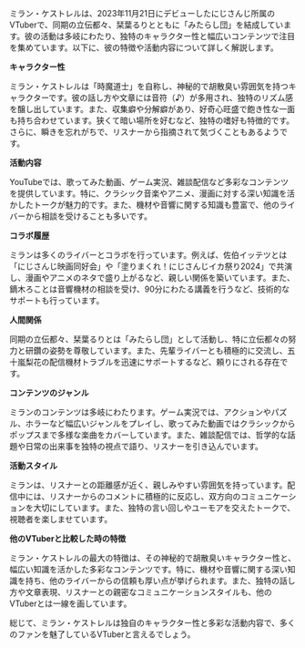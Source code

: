 ミラン・ケストレルは、2023年11月21日にデビューしたにじさんじ所属のVTuberで、同期の立伝都々、栞葉るりとともに「みたらし団」を結成しています。彼の活動は多岐にわたり、独特のキャラクター性と幅広いコンテンツで注目を集めています。以下に、彼の特徴や活動内容について詳しく解説します。

**キャラクター性**

ミラン・ケストレルは「時魔道士」を自称し、神秘的で胡散臭い雰囲気を持つキャラクターです。彼の話し方や文章には音符（♪）が多用され、独特のリズム感を醸し出しています。また、収集癖や分解癖があり、好奇心旺盛で飽き性な一面も持ち合わせています。狭くて暗い場所を好むなど、独特の嗜好も特徴的です。さらに、瞬きを忘れがちで、リスナーから指摘されて気づくこともあるようです。

**活動内容**

YouTubeでは、歌ってみた動画、ゲーム実況、雑談配信など多彩なコンテンツを提供しています。特に、クラシック音楽やアニメ、漫画に対する深い知識を活かしたトークが魅力的です。また、機材や音響に関する知識も豊富で、他のライバーから相談を受けることも多いです。

**コラボ履歴**

ミランは多くのライバーとコラボを行っています。例えば、佐伯イッテツとは「にじさんじ映画同好会」や「塗りまくれ！にじさんじイカ祭り2024」で共演し、漫画やアニメのネタで盛り上がるなど、親しい関係を築いています。また、鏑木ろことは音響機材の相談を受け、90分にわたる講義を行うなど、技術的なサポートも行っています。

**人間関係**

同期の立伝都々、栞葉るりとは「みたらし団」として活動し、特に立伝都々の努力と研鑽の姿勢を尊敬しています。また、先輩ライバーとも積極的に交流し、五十嵐梨花の配信機材トラブルを迅速にサポートするなど、頼りにされる存在です。

**コンテンツのジャンル**

ミランのコンテンツは多岐にわたります。ゲーム実況では、アクションやパズル、ホラーなど幅広いジャンルをプレイし、歌ってみた動画ではクラシックからポップスまで多様な楽曲をカバーしています。また、雑談配信では、哲学的な話題や日常の出来事を独特の視点で語り、リスナーを引き込んでいます。

**活動スタイル**

ミランは、リスナーとの距離感が近く、親しみやすい雰囲気を持っています。配信中には、リスナーからのコメントに積極的に反応し、双方向のコミュニケーションを大切にしています。また、独特の言い回しやユーモアを交えたトークで、視聴者を楽しませています。

**他のVTuberと比較した時の特徴**

ミラン・ケストレルの最大の特徴は、その神秘的で胡散臭いキャラクター性と、幅広い知識を活かした多彩なコンテンツです。特に、機材や音響に関する深い知識を持ち、他のライバーからの信頼も厚い点が挙げられます。また、独特の話し方や文章表現、リスナーとの親密なコミュニケーションスタイルも、他のVTuberとは一線を画しています。

総じて、ミラン・ケストレルは独自のキャラクター性と多彩な活動内容で、多くのファンを魅了しているVTuberと言えるでしょう。 